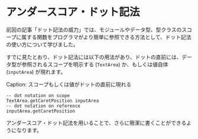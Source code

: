 # アンダースコア・ドット記法

前回の記事「ドット記法の威力」では、モジュールやデータ型、型クラスのスコープに属する関数をプログラマがより簡単に参照できる方法として、ドット記法の使い方について学びました。

すでに見たとおり、ドット記法には以下の用法があり、ドットの直前には、データ型が参照されるスコープを明示する (`TextArea`) か、もしくは値自体 (`inputArea`) が現れます。

Caption: スコープもしくは値がドットの直前に現れる

```
-- dot notation on scope
TextArea.getCaretPosition inputArea
-- dot notation on reference
inputArea.getCaretPosition
```

アンダースコア・ドット記法を用いることで、さらに簡潔に書くことができるようになります。
